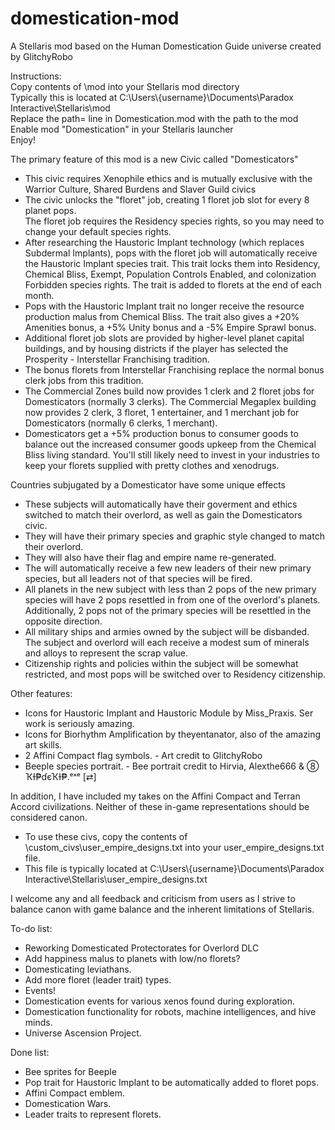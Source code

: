 # domestication-mod
A Stellaris mod based on the Human Domestication Guide universe created by GlitchyRobo  

Instructions:  
Copy contents of \mod into your Stellaris mod directory  
Typically this is located at C:\Users\\{username}\Documents\Paradox Interactive\Stellaris\mod  
Replace the path= line in Domestication.mod with the path to the mod  
Enable mod "Domestication" in your Stellaris launcher  
Enjoy!  

The primary feature of this mod is a new Civic called "Domesticators"  
- This civic requires Xenophile ethics and is mutually exclusive with the Warrior Culture, Shared Burdens and Slaver Guild civics  
- The civic unlocks the "floret" job, creating 1 floret job slot for every 8 planet pops.  
The floret job requires the Residency species rights, so you may need to change your default species rights.  
- After researching the Haustoric Implant technology (which replaces Subdermal Implants), pops with the floret job will automatically receive the Haustoric Implant species trait.  This trait locks them into Residency, Chemical Bliss, Exempt, Population Controls Enabled, and colonization Forbidden species rights. The trait is added to florets at the end of each month.  
- Pops with the Haustoric Implant trait no longer receive the resource production malus from Chemical Bliss. The trait also gives a +20% Amenities bonus, a +5% Unity bonus and a -5% Empire Sprawl bonus.
- Additional floret job slots are provided by higher-level planet capital buildings, and by housing districts if the player has selected the Prosperity - Interstellar Franchising tradition.  
- The bonus florets from Interstellar Franchising replace the normal bonus clerk jobs from this tradition.  
- The Commercial Zones build now provides 1 clerk and 2 floret jobs for Domesticators (normally 3 clerks). The Commercial Megaplex building now provides 2 clerk, 3 floret, 1 entertainer, and 1 merchant job for Domesticators (normally 6 clerks, 1 merchant).  
- Domesticators get a +5% production bonus to consumer goods to balance out the increased consumer goods upkeep from the Chemical Bliss living standard. You'll still likely need to invest in your industries to keep your florets supplied with pretty clothes and xenodrugs.  

Countries subjugated by a Domesticator have some unique effects  
- These subjects will automatically have their goverment and ethics switched to match their overlord, as well as gain the Domesticators civic.  
- They will have their primary species and graphic style changed to match their overlord.
- They will also have their flag and empire name re-generated.  
- The will automatically receive a few new leaders of their new primary species, but all leaders not of that species will be fired.  
- All planets in the new subject with less than 2 pops of the new primary species will have 2 pops resettled in from one of the overlord's planets.  Additionally, 2 pops not of the primary species will be resettled in the opposite direction.  
- All military ships and armies owned by the subject will be disbanded. The subject and overlord will each receive a modest sum of minerals and alloys to represent the scrap value.  
- Citizenship rights and policies within the subject will be somewhat restricted, and most pops will be switched over to Residency citizenship.  

Other features:
- Icons for Haustoric Implant and Haustoric Module by Miss_Praxis.  Ser work is seriously amazing.
- Icons for Biorhythm Amplification by theyentanator, also of the amazing art skills.
- 2 Affini Compact flag symbols. - Art credit to GlitchyRobo  
- Beeple species portrait. - Bee portrait credit to Hirvia, Alexthe666 & ⑧ ҠƗ₱ɗєҠƗ₱.ᵉˣᵉ [⇄]  

In addition, I have included my takes on the Affini Compact and Terran Accord civilizations.  Neither of these in-game representations should be considered canon.  
- To use these civs, copy the contents of \custom_civs\user_empire_designs.txt into your user_empire_designs.txt file.  
- This file is typically located at C:\Users\\{username}\Documents\Paradox Interactive\Stellaris\user_empire_designs.txt  


I welcome any and all feedback and criticism from users as I strive to balance canon with game balance and the inherent limitations of Stellaris.  

To-do list:  
- Reworking Domesticated Protectorates for Overlord DLC
- Add happiness malus to planets with low/no florets?  
- Domesticating leviathans.  
- Add more floret (leader trait) types.  
- Events!  
- Domestication events for various xenos found during exploration.  
- Domestication functionality for robots, machine intelligences, and hive minds.  
- Universe Ascension Project.  

Done list:  
- Bee sprites for Beeple  
- Pop trait for Haustoric Implant to be automatically added to floret pops.  
- Affini Compact emblem.  
- Domestication Wars.
- Leader traits to represent florets.  
